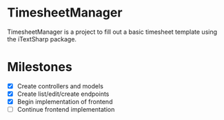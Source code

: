 # TimesheetManager
TimesheetManager is a project to fill out a basic timesheet template using the iTextSharp package.

# Milestones
- [x] Create controllers and models 
- [x] Create list/edit/create endpoints
- [x] Begin implementation of frontend
- [ ] Continue frontend implementation 
